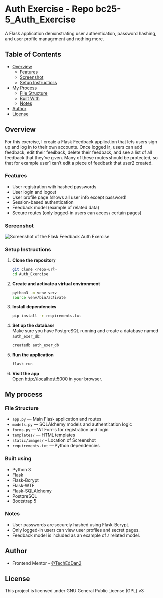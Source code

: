 # Auth Exercise - Repo bc25-5_Auth_Exercise

A Flask application demonstrating user authentication, password hashing, and user profile management and nothing more. 

## Table of Contents

- [Overview](#overview)
  - [Features](#features)
  - [Screenshot](#screenshot)
  - [Setup Instructions](#setup-instructions)
- [My Process](#my-process)
  - [File Structure](#file-structure)
  - [Built With](#built-with)
  - [Notes](#notes)
- [Author](#author)
- [License](#license)

## Overview
For this exercise, I create a Flask Feedback application that lets users sign up and log in to their own accounts. Once logged in, users can add feedback, edit their feedback, delete their feedback, and see a list of all feedback that they’ve given. Many of these routes should be protected, so that for example user1 can’t edit a piece of feedback that user2 created.

### Features

- User registration with hashed passwords
- User login and logout
- User profile page (shows all user info except password)
- Session-based authentication
- Feedback model (example of related data)
- Secure routes (only logged-in users can access certain pages)

### Screenshot
![Screenshot of the Flask Feedback Auth Exercise](static/assets/images/screenshot.png)

### Setup Instructions

1. **Clone the repository**  
   ```sh
   git clone <repo-url>
   cd Auth_Exercise
   ```

2. **Create and activate a virtual environment**  
   ```sh
   python3 -m venv venv
   source venv/bin/activate
   ```

3. **Install dependencies**  
   ```sh
   pip install -r requirements.txt
   ```

4. **Set up the database**  
   Make sure you have PostgreSQL running and create a database named `auth_exer_db`:
   ```sh
   createdb auth_exer_db
   ```

5. **Run the application**  
   ```sh
   flask run
   ```

6. **Visit the app**  
   Open [http://localhost:5000](http://localhost:5000) in your browser.

## My process

### File Structure

- `app.py` — Main Flask application and routes
- `models.py` — SQLAlchemy models and authentication logic
- `forms.py` — WTForms for registration and login
- `templates/` — HTML templates
- `static/images/` - Location of Screenshot
- `requirements.txt` — Python dependencies

### Built using
 
- Python 3
- Flask
- Flask-Bcrypt
- Flask-WTF
- Flask-SQLAlchemy
- PostgreSQL
- Bootstrap 5

### Notes

- User passwords are securely hashed using Flask-Bcrypt.
- Only logged-in users can view user profiles and secret pages.
- Feedback model is included as an example of a related model.

## Author

- Frontend Mentor - [@TechEdDan2](https://www.frontendmentor.io/profile/TechEdDan2)

## License

This project is licensed under GNU General Public License (GPL) v3